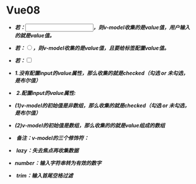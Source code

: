 # Vue08		

-  ***若：<input type="text"/>，则v-model收集的是value值，用户输入的就是value值。***

-  ***若：<input type="radio"/>，则v-model收集的是value值，且要给标签配置value值。***
-  ***若：<input type="checkbox"/>***

- ​             	 ***1.没有配置input的value属性，那么收集的就是checked（勾选 or 未勾选，是布尔值）***

- ​              	***2.配置input的value属性:***

- ​                  ***(1)v-model的初始值是非数组，那么收集的就是checked（勾选 or 未勾选，是布尔值）***

- ​                  ***(2)v-model的初始值是数组，那么收集的的就是value组成的数组***

- ​         		 ***备注：v-model的三个修饰符：***

- ​                 	 ***lazy：失去焦点再收集数据***

- ​                 	 ***number：输入字符串转为有效的数字***

- ​                	  ***trim：输入首尾空格过滤***


 
